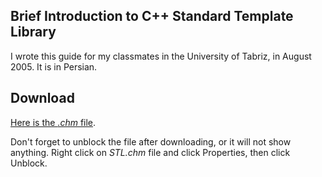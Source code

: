 ## Brief Introduction to C++ Standard Template Library

I wrote this guide for my classmates in the University of Tabriz, in August 2005. It is in Persian.

## Download

[Here is the *.chm* file](https://github.com/prodehghan/STL/releases/download/v1.0/STL.chm).

Don't forget to unblock the file after downloading, or it will not show anything. Right click on *STL.chm* file and click Properties, then click Unblock.
